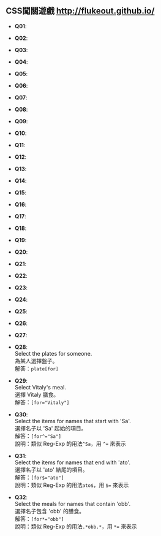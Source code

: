 ## CSS闖關遊戲 http://flukeout.github.io/
- **Q01**:
  <br>
  
- **Q02**:
  <br>
  
- **Q03**:
  <br>
  
- **Q04**:
  <br>
  
- **Q05**:
  <br>
  
- **Q06**:
  <br>
  
- **Q07**:
  <br>
  
- **Q08**:
  <br>
  
- **Q09**:
  <br>
  
- **Q10**:
  <br>
  
- **Q11**:
  <br>
  
- **Q12**:
  <br>
  
- **Q13**:
  <br>
  
- **Q14**:
  <br>
  
- **Q15**:
  <br>
  
- **Q16**:
  <br>
  
- **Q17**:
  <br>
  
- **Q18**:
  <br>
  
- **Q19**:
  <br>
  
- **Q20**:
  <br>
  
- **Q21**:
  <br>
  
- **Q22**:
  <br>
  
- **Q23**:
  <br>
  
- **Q24**:
  <br>
  
- **Q25**:
  <br>
  
- **Q26**:
  <br>
  
- **Q27**:
  <br>
  
- **Q28**:
  <br>Select the plates for someone.
  <br>為某人選擇盤子。
  <br>解答：```plate[for]```
  
- **Q29**:
  <br>Select Vitaly's meal.
  <br>選擇 Vitaly 膳食。
  <br>解答：```[for="Vitaly"]```
  
- **Q30**:
  <br>Select the items for names that start with 'Sa'.
  <br>選擇名子以 'Sa' 起始的項目。
  <br>解答：```[for^="Sa"]```
  <br>說明：類似 Reg-Exp 的用法```^Sa```，用 ```^=``` 來表示
  
- **Q31**:
  <br>Select the items for names that end with 'ato'.
  <br>選擇名子以 'ato' 結尾的項目。
  <br>解答：```[for$="ato"]```
  <br>說明：類似 Reg-Exp 的用法```ato$```，用 ```$=``` 來表示
  
- **Q32**:
  <br>Select the meals for names that contain 'obb'.
  <br>選擇名子包含 'obb' 的膳食。
  <br>解答：```[for*="obb"]```
  <br>說明：類似 Reg-Exp 的用法```.*obb.*```，用 ```*=``` 來表示
  
